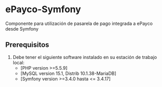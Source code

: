 # ePayco-Symfony
Componente para utilización de pasarela de pago integrada a ePayco desde Symfony


## Prerequisitos

1. Debe tener el siguiente software instalado en su estación de trabajo local:
   -  [PHP version >=5.5.9]
   -  [MySQL version 15.1, Distrib 10.1.38-MariaDB]
   -  [Symfony version >=3.4.0 hasta <= 3.4.17]
